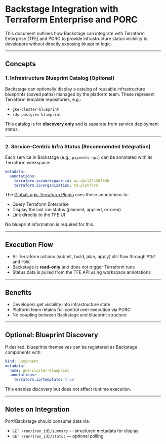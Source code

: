 # Backstage Integration with Terraform Enterprise and PORC

This document outlines how Backstage can integrate with Terraform Enterprise (TFE) and PORC to provide infrastructure status visibility to developers without directly exposing blueprint logic.

---

## Concepts

### 1. **Infrastructure Blueprint Catalog (Optional)**
Backstage can optionally display a catalog of reusable infrastructure blueprints (paved paths) managed by the platform team. These represent Terraform template repositories, e.g.:

- `gke-cluster-blueprint`
- `rds-postgres-blueprint`

This catalog is for **discovery only** and is separate from service deployment status.

---

### 2. **Service-Centric Infra Status (Recommended Integration)**

Each service in Backstage (e.g., `payments-api`) can be annotated with its Terraform workspace:

```yaml
metadata:
  annotations:
    terraform.io/workspace-id: ws-abc1234567890
    terraform.io/organization: td-platform
```

The [GlobalLogic Terraform Plugin](https://github.com/GlobalLogic/backstage-plugins/tree/main/plugins/terraform) uses these annotations to:

- Query Terraform Enterprise
- Display the last run status (planned, applied, errored)
- Link directly to the TFE UI

No blueprint information is required for this.

---

## Execution Flow

- All Terraform actions (submit, build, plan, apply) still flow through `PINE` and `PORC`
- Backstage is **read-only** and does not trigger Terraform runs
- Status data is pulled from the TFE API using workspace annotations

---

## Benefits

- Developers get visibility into infrastructure state
- Platform team retains full control over execution via PORC
- No coupling between Backstage and blueprint structure

---

## Optional: Blueprint Discovery

If desired, blueprints themselves can be registered as Backstage components with:

```yaml
kind: Component
metadata:
  name: gke-cluster-blueprint
  annotations:
    terraform.io/template: true
```

This enables discovery but does not affect runtime execution.

---

## Notes on Integration

Port/Backstage should consume data via:

- `GET /run/{run_id}/summary` — structured metadata for display
- `GET /run/{run_id}/status` — optional polling
